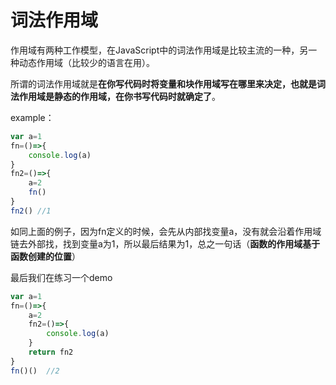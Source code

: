 # 词法作用域

作用域有两种工作模型，在JavaScript中的词法作用域是比较主流的一种，另一种动态作用域（比较少的语言在用）。

所谓的词法作用域就是**在你写代码时将变量和块作用域写在哪里来决定，也就是词法作用域是静态的作用域，在你书写代码时就确定了**。



example：

```js
var a=1
fn=()=>{
    console.log(a)
}
fn2=()=>{
    a=2
    fn()
}
fn2() //1
```

如同上面的例子，因为fn定义的时候，会先从内部找变量a，没有就会沿着作用域链去外部找，找到变量a为1，所以最后结果为1，总之一句话（**函数的作用域基于函数创建的位置**）

最后我们在练习一个demo

```js
var a=1
fn=()=>{
    a=2
    fn2=()=>{
        console.log(a)
    }
    return fn2
}
fn()()  //2
```

